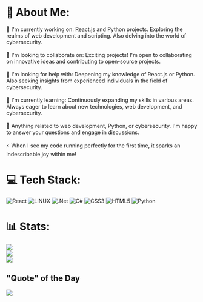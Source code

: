 # 💫 About Me:
🔭 I'm currently working on: React.js and Python projects. Exploring the realms of web development and scripting. Also delving into the world of cybersecurity.<br><br>👯 I'm looking to collaborate on: Exciting projects! I'm open to collaborating on innovative ideas and contributing to open-source projects.<br><br>🤝 I'm looking for help with: Deepening my knowledge of React.js or Python. Also seeking insights from experienced individuals in the field of cybersecurity.<br><br>🌱 I'm currently learning: Continuously expanding my skills in various areas. Always eager to learn about new technologies, web development, and cybersecurity.<br><br>💬 Anything related to web development, Python, or cybersecurity. I'm happy to answer your questions and engage in discussions.<br><br>⚡ When I see my code running perfectly for the first time, it sparks an indescribable joy within me!


# 💻 Tech Stack:
![React](https://img.shields.io/badge/react-%2320232a.svg?style=for-the-badge&logo=react&logoColor=%2361DAFB) ![LINUX](https://img.shields.io/badge/Linux-FCC624?style=for-the-badge&logo=linux&logoColor=black) ![.Net](https://img.shields.io/badge/.NET-5C2D91?style=for-the-badge&logo=.net&logoColor=white) ![C#](https://img.shields.io/badge/c%23-%23239120.svg?style=for-the-badge&logo=c-sharp&logoColor=white) ![CSS3](https://img.shields.io/badge/css3-%231572B6.svg?style=for-the-badge&logo=css3&logoColor=white) ![HTML5](https://img.shields.io/badge/html5-%23E34F26.svg?style=for-the-badge&logo=html5&logoColor=white) ![Python](https://img.shields.io/badge/python-3670A0?style=for-the-badge&logo=python&logoColor=ffdd54)

# 📊 Stats:
![](https://github-readme-stats.vercel.app/api?username=Enkiggu&theme=vue-dark&hide_border=false&include_all_commits=false&count_private=false)<br/>
![](https://github-readme-streak-stats.herokuapp.com/?user=Enkiggu&theme=vue-dark&hide_border=false)<br/>
![](https://github-readme-stats.vercel.app/api/top-langs/?username=Enkiggu&theme=vue-dark&hide_border=false&include_all_commits=false&count_private=false&layout=compact)
## "Quote" of the Day
![](https://quotes-github-readme.vercel.app/api?type=horizontal&theme=tokyonight)
